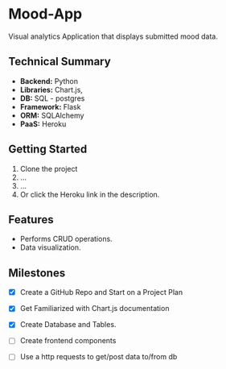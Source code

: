 # Mood-App
Visual analytics Application that displays submitted mood data.

## Technical Summary

-  **Backend:** Python
-  **Libraries:** Chart.js, 
-  **DB:** SQL - postgres
-  **Framework:** Flask
-  **ORM:** SQLAlchemy
-  **PaaS:** Heroku

## Getting Started

1. Clone the project
2. ...
3. ...
4. Or click the Heroku link in the description.

## Features
- Performs CRUD operations.
- Data visualization.

## Milestones

- [x] Create a GitHub Repo and Start on a Project Plan
- [x] Get Familiarized with Chart.js documentation
- [x] Create Database and Tables.
- [ ] Create frontend components
- [ ] Use a http requests to get/post data to/from db

